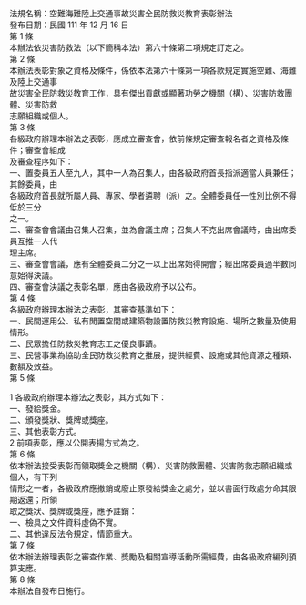 法規名稱：空難海難陸上交通事故災害全民防救災教育表彰辦法  
發布日期：民國 111 年 12 月 16 日  
第 1 條  
本辦法依災害防救法（以下簡稱本法）第六十條第二項規定訂定之。  
第 2 條  
本辦法表彰對象之資格及條件，係依本法第六十條第一項各款規定實施空難、海難及陸上交通事  
故災害全民防救災教育工作，具有傑出貢獻或顯著功勞之機關（構）、災害防救團體、災害防救  
志願組織或個人。  
第 3 條  
各級政府辦理本辦法之表彰，應成立審查會，依前條規定審查報名者之資格及條件；審查會組成  
及審查程序如下：  
一、置委員五人至九人，其中一人為召集人，由各級政府首長指派適當人員兼任；其餘委員，由  
各級政府首長就所屬人員、專家、學者遴聘（派）之。全體委員任一性別比例不得低於三分  
之一。  
二、審查會會議由召集人召集，並為會議主席；召集人不克出席會議時，由出席委員互推一人代  
理主席。  
三、審查會會議，應有全體委員二分之一以上出席始得開會；經出席委員過半數同意始得決議。  
四、審查會決議之表彰名單，應由各級政府予以公布。  
第 4 條  
各級政府辦理本辦法之表彰，其審查基準如下：  
一、民間運用公、私有閒置空間或建築物設置防救災教育設施、場所之數量及使用情形。  
二、民眾擔任防救災教育志工之優良事蹟。  
三、民營事業為協助全民防救災教育之推展，提供經費、設施或其他資源之種類、數額及效益。  
第 5 條  


1 各級政府辦理本辦法之表彰，其方式如下：  
一、發給獎金。  
二、頒發獎狀、獎牌或獎座。  
三、其他表彰方式。  
2 前項表彰，應以公開表揚方式為之。  
第 6 條  
依本辦法接受表彰而領取獎金之機關（構）、災害防救團體、災害防救志願組織或個人，有下列  
情形之一者，各級政府應撤銷或廢止原發給獎金之處分，並以書面行政處分命其限期返還；所領  
取之獎狀、獎牌或獎座，應予註銷：  
一、檢具之文件資料虛偽不實。  
二、其他違反法令規定，情節重大。  
第 7 條  
依本辦法辦理表彰之審查作業、獎勵及相關宣導活動所需經費，由各級政府編列預算支應。  
第 8 條  
本辦法自發布日施行。  


